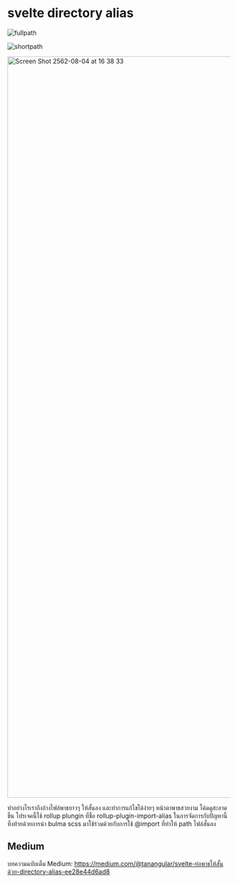 # svelte directory alias

![fullpath](https://user-images.githubusercontent.com/1311673/62422203-e274b000-b6d8-11e9-8707-698c69be4b26.png)


![shortpath](https://user-images.githubusercontent.com/1311673/62422213-f3bdbc80-b6d8-11e9-843e-38da6a36c907.png)

<img width="1671" alt="Screen Shot 2562-08-04 at 16 38 33" src="https://user-images.githubusercontent.com/1311673/62422184-a8a3a980-b6d8-11e9-8cc7-86cc0a502a88.png">


ทำอย่างไรเราถึงอ้างไฟล์พาธยาวๆ ให้สั้นลง และทำการแก้ไขได้ง่ายๆ หน้าตาพาธสวยงาม โค้ดดูสะอาดขึ้น โปรเจคนี้ใช้ rollup plungin ที่ชื่อ rollup-plugin-import-alias ในการจัดการกับปัญหานี้ ทิ้งท้ายด้วยการนำ bulma scss มาใช้ร่วมด้วยกับการใช้ @import ที่ทำให้ path ไฟล์สั้นลง

## Medium
บทความฉบับเต็ม Medium: https://medium.com/@tanangular/svelte-ย่อพาธให้สั้นด้วย-directory-alias-ee28e44d6ad8